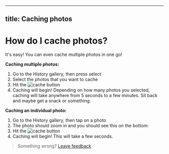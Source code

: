 
---
title: Caching photos
---

# How do I cache photos?

It's easy! You can even cache multiple photos in one go!

**Caching multiple photos:**

1. Go to the History gallery, then press select
2. Select the photos that you want to cache
3. Hit the ![cache] button
4. Caching will begin! Depending on how many photos you selected, caching will take anywhere from 5 seconds to a few minutes. Sit back and maybe get a snack or something.

**Caching an individual photo:**

1. Go to the History gallery, then tap on a photo
2. The photo should zoom in and you should see this on the bottom:
3. Hit the ![cache] button
4. Caching will begin! This will take a few seconds.

> Something wrong? [Leave feedback](https://forms.gle/agdyoB9PFfnv8cU1A/)

[cache]: https://raw.githubusercontent.com/zjohnzheng/FindHelp/master/images/cache.png
